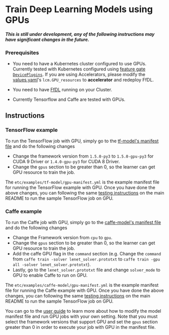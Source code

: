 # Train Deep Learning Models using GPUs

***This is still under development, any of the following instructions may have significant changes in the future.***

### Prerequisites

* You need to have a Kubernetes cluster configured to use GPUs. Currently tested with Kubernetes configured using [feature gate `DevicePlugins`](https://kubernetes.io/docs/tasks/manage-gpus/scheduling-gpus/). If you are using Accelerators, please modify the
[values.yaml](../values.yaml#L30)'s `lcm.GPU_resources` to **accelerator** and redeploy FfDL.

* You need to have [FfDL](../README.md#5-detailed-installation-instructions) running on your Cluster.

* Currently Tensorflow and Caffe are tested with GPUs.

## Instructions

### TensorFlow example

To run the TensorFlow job with GPU, simply go to the [tf-model's manifest file](../etc/examples/tf-model/manifest.yml) and do the following changes
* Change the framework version from `1.5.0-py3` to `1.5.0-gpu-py3` for CUDA 9 Driver or `1.4.0-gpu-py3` for CUDA 8 Driver.
* Change the `gpus` section to be greater than 0, so the learner can get GPU resource to train the job.

The `etc/examples/tf-model/gpu-manifest.yml` is the example manifest file for running the TensorFlow example with GPU. Once you have done the above changes, you can following the same [testing instructions](../README.md#6-detailed-testing-instructions) on the main README to run the sample TensorFlow job on GPU.

### Caffe example

To run the Caffe job with GPU, simply go to the [caffe-model's manifest file](../etc/examples/caffe-model/manifest.yml) and do the following changes
* Change the Framework version from `cpu` to `gpu`.
* Change the `gpus` section to be greater than 0, so the learner can get GPU resource to train the job.
* Add the caffe GPU flag in the `command` section (e.g. Change the `command` from `caffe train -solver lenet_solver.prototxt` to `caffe train -gpu all -solver lenet_solver.prototxt`).
* Lastly, go to the `lenet_solver.prototxt` file and change `solver_mode` to GPU to enable Caffe to run on GPU.

The `etc/examples/caffe-model/gpu-manifest.yml` is the example manifest file for running the Caffe example with GPU. Once you have done the above changes, you can following the same [testing instructions](../README.md#6-detailed-testing-instructions) on the main README to run the sample TensorFlow job on GPU.

You can go to the [user guide](user-guide.md) to learn more about how to modify the model manifest file and run GPU jobs with your own setting. Note that you must select the framework versions that support GPU and set the `gpus` section greater than 0 in order to execute your job with GPU in the manifest file.
